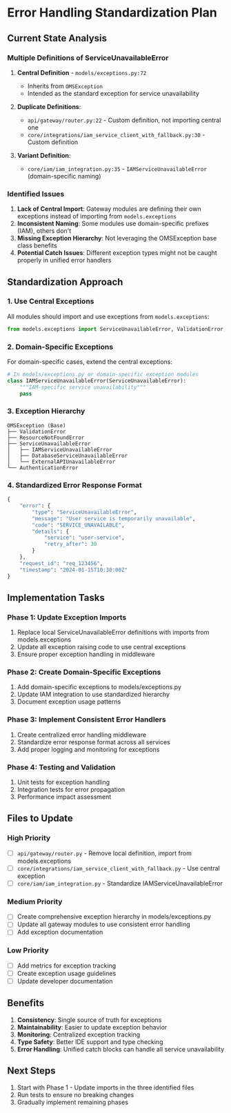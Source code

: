 # Error Handling Standardization Plan

## Current State Analysis

### Multiple Definitions of ServiceUnavailableError

1. **Central Definition** - `models/exceptions.py:72`
   - Inherits from `OMSException`
   - Intended as the standard exception for service unavailability

2. **Duplicate Definitions**:
   - `api/gateway/router.py:22` - Custom definition, not importing central one
   - `core/integrations/iam_service_client_with_fallback.py:30` - Custom definition

3. **Variant Definition**:
   - `core/iam/iam_integration.py:35` - `IAMServiceUnavailableError` (domain-specific naming)

### Identified Issues

1. **Lack of Central Import**: Gateway modules are defining their own exceptions instead of importing from `models.exceptions`
2. **Inconsistent Naming**: Some modules use domain-specific prefixes (IAM), others don't
3. **Missing Exception Hierarchy**: Not leveraging the OMSException base class benefits
4. **Potential Catch Issues**: Different exception types might not be caught properly in unified error handlers

## Standardization Approach

### 1. Use Central Exceptions

All modules should import and use exceptions from `models.exceptions`:

```python
from models.exceptions import ServiceUnavailableError, ValidationError, ResourceNotFoundError
```

### 2. Domain-Specific Exceptions

For domain-specific cases, extend the central exceptions:

```python
# In models/exceptions.py or domain-specific exception modules
class IAMServiceUnavailableError(ServiceUnavailableError):
    """IAM-specific service unavailability"""
    pass
```

### 3. Exception Hierarchy

```
OMSException (Base)
├── ValidationError
├── ResourceNotFoundError
├── ServiceUnavailableError
│   ├── IAMServiceUnavailableError
│   ├── DatabaseServiceUnavailableError
│   └── ExternalAPIUnavailableError
└── AuthenticationError
```

### 4. Standardized Error Response Format

```python
{
    "error": {
        "type": "ServiceUnavailableError",
        "message": "User service is temporarily unavailable",
        "code": "SERVICE_UNAVAILABLE",
        "details": {
            "service": "user-service",
            "retry_after": 30
        }
    },
    "request_id": "req_123456",
    "timestamp": "2024-01-15T10:30:00Z"
}
```

## Implementation Tasks

### Phase 1: Update Exception Imports
1. Replace local ServiceUnavailableError definitions with imports from models.exceptions
2. Update all exception raising code to use central exceptions
3. Ensure proper exception handling in middleware

### Phase 2: Create Domain-Specific Exceptions
1. Add domain-specific exceptions to models/exceptions.py
2. Update IAM integration to use standardized hierarchy
3. Document exception usage patterns

### Phase 3: Implement Consistent Error Handlers
1. Create centralized error handling middleware
2. Standardize error response format across all services
3. Add proper logging and monitoring for exceptions

### Phase 4: Testing and Validation
1. Unit tests for exception handling
2. Integration tests for error propagation
3. Performance impact assessment

## Files to Update

### High Priority
- [ ] `api/gateway/router.py` - Remove local definition, import from models.exceptions
- [ ] `core/integrations/iam_service_client_with_fallback.py` - Use central exception
- [ ] `core/iam/iam_integration.py` - Standardize IAMServiceUnavailableError

### Medium Priority
- [ ] Create comprehensive exception hierarchy in models/exceptions.py
- [ ] Update all gateway modules to use consistent error handling
- [ ] Add exception documentation

### Low Priority
- [ ] Add metrics for exception tracking
- [ ] Create exception usage guidelines
- [ ] Update developer documentation

## Benefits

1. **Consistency**: Single source of truth for exceptions
2. **Maintainability**: Easier to update exception behavior
3. **Monitoring**: Centralized exception tracking
4. **Type Safety**: Better IDE support and type checking
5. **Error Handling**: Unified catch blocks can handle all service unavailability

## Next Steps

1. Start with Phase 1 - Update imports in the three identified files
2. Run tests to ensure no breaking changes
3. Gradually implement remaining phases
